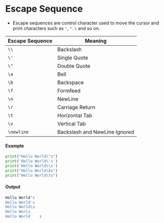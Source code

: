 # Escape Sequence

- Escape sequences are control character used to move the cursor and print characters such as `'`, `"`. `\` and so on.

| Escape Sequence | Meaning |
|-----------------|---------|
| `\\` | Backslash
| `\'` | Single Quote
| `\"` | Double Quote
| `\a` | Bell
| `\b` | Backspace
| `\f` | Formfeed
| `\n` | NewLine
| `\r` | Carriage Return
| `\t` | Horizontal Tab
| `\v` | Vertical Tab
| `\newline` | Backslash and NewLine Ignored

#### Example
```python
print("Hello World\"s")
print('Hello World\'s')
print('Hello World\\s')
print("Hello World\bs")
print("Hello World\ts")
```
#### Output
```bash
Hello World"s
Hello World's
Hello World\s
Hello Worls
Hello World    s
```